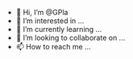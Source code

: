 - 👋 Hi, I’m @GPla
- 👀 I’m interested in ...
- 🌱 I’m currently learning ...
- 💞️ I’m looking to collaborate on ...
- 📫 How to reach me ...

<!---
GPla/GPla is a ✨ special ✨ repository because its `README.md` (this file) appears on your GitHub profile.
You can click the Preview link to take a look at your changes.
--->
